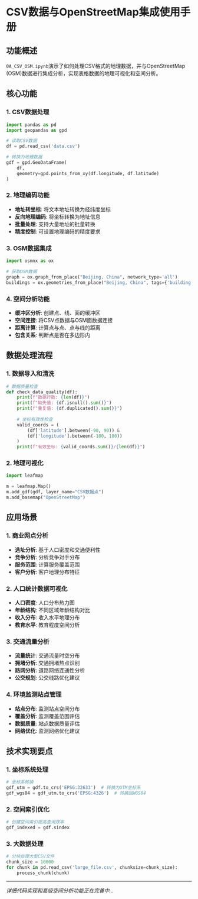 # CSV数据与OpenStreetMap集成使用手册

## 功能概述

`0A_CSV_OSM.ipynb`演示了如何处理CSV格式的地理数据，并与OpenStreetMap (OSM)数据进行集成分析，实现表格数据的地理可视化和空间分析。

## 核心功能

### 1. CSV数据处理
```python
import pandas as pd
import geopandas as gpd

# 读取CSV数据
df = pd.read_csv('data.csv')

# 转换为地理数据
gdf = gpd.GeoDataFrame(
    df, 
    geometry=gpd.points_from_xy(df.longitude, df.latitude)
)
```

### 2. 地理编码功能
- **地址转坐标**: 将文本地址转换为经纬度坐标
- **反向地理编码**: 将坐标转换为地址信息
- **批量处理**: 支持大量地址的批量转换
- **精度控制**: 可设置地理编码的精度要求

### 3. OSM数据集成
```python
import osmnx as ox

# 获取OSM数据
graph = ox.graph_from_place("Beijing, China", network_type='all')
buildings = ox.geometries_from_place("Beijing, China", tags={'building': True})
```

### 4. 空间分析功能
- **缓冲区分析**: 创建点、线、面的缓冲区
- **空间连接**: 将CSV点数据与OSM面数据连接
- **距离计算**: 计算点与点、点与线的距离
- **包含关系**: 判断点是否在多边形内

## 数据处理流程

### 1. 数据导入和清洗
```python
# 数据质量检查
def check_data_quality(df):
    print(f"数据行数: {len(df)}")
    print(f"缺失值: {df.isnull().sum()}")
    print(f"重复值: {df.duplicated().sum()}")
    
    # 坐标有效性检查
    valid_coords = (
        (df['latitude'].between(-90, 90)) & 
        (df['longitude'].between(-180, 180))
    )
    print(f"有效坐标: {valid_coords.sum()}/{len(df)}")
```

### 2. 地理可视化
```python
import leafmap

m = leafmap.Map()
m.add_gdf(gdf, layer_name="CSV数据点")
m.add_basemap("OpenStreetMap")
```

## 应用场景

### 1. 商业网点分析
- **选址分析**: 基于人口密度和交通便利性
- **竞争分析**: 分析竞争对手分布
- **服务范围**: 计算服务覆盖范围
- **客户分析**: 客户地理分布特征

### 2. 人口统计数据可视化
- **人口密度**: 人口分布热力图
- **年龄结构**: 不同区域年龄结构对比
- **收入分布**: 收入水平地理分布
- **教育水平**: 教育程度空间分析

### 3. 交通流量分析
- **流量统计**: 交通流量时空分布
- **拥堵分析**: 交通拥堵热点识别
- **路网分析**: 道路网络连通性分析
- **公交规划**: 公交线路优化建议

### 4. 环境监测站点管理
- **站点分布**: 监测站点空间分布
- **覆盖分析**: 监测覆盖范围评估
- **数据质量**: 站点数据质量评估
- **网络优化**: 监测网络优化建议

## 技术实现要点

### 1. 坐标系统处理
```python
# 坐标系转换
gdf_utm = gdf.to_crs('EPSG:32633')  # 转换为UTM坐标系
gdf_wgs84 = gdf_utm.to_crs('EPSG:4326')  # 转换回WGS84
```

### 2. 空间索引优化
```python
# 创建空间索引提高查询效率
gdf_indexed = gdf.sindex
```

### 3. 大数据处理
```python
# 分块处理大型CSV文件
chunk_size = 10000
for chunk in pd.read_csv('large_file.csv', chunksize=chunk_size):
    process_chunk(chunk)
```

---

*详细代码实现和高级空间分析功能正在完善中...*
